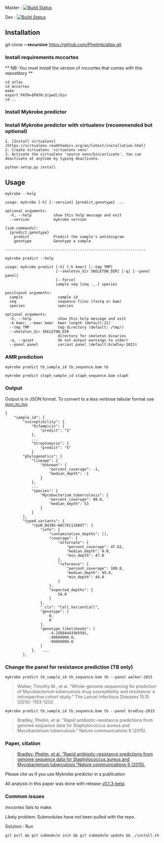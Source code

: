 Master : [![Build Status](https://travis-ci.com/Phelimb/atlas.svg?token=zS56Z2pmznVQKhUTxqcq&branch=master)](https://travis-ci.com/Phelimb/atlas)

Dev : [![Build Status](https://travis-ci.com/Phelimb/atlas.svg?token=zS56Z2pmznVQKhUTxqcq&branch=dev)](https://travis-ci.com/Phelimb/atlas)

## Installation

git clone **--recursive** https://github.com/Phelimb/atlas.git

### Install requirements mccortex
** NB: You must install the version of mccortex that comes with this repostitory **


	cd atlas
	cd mccortex
	make	
	export PATH=$PATH:$(pwd)/bin
	cd ..


### Install Mykrobe predictor
	
### Install Mykrobe predictor with virtualenv (recommended but optional)

	1. [Install virtualenv](https://virtualenv.readthedocs.org/en/latest/installation.html)
	2. Create virtualenv 'virtualenv venv'
	3. Activate the virtualenv 'source venv/bin/activate'. You can deactivate at anytime by typing deactivate. 

	python setup.py install


## Usage

	mykrobe --help

	usage: mykrobe [-h] [--version] {predict,genotype} ...

	optional arguments:
	  -h, --help          show this help message and exit
	  --version           mykrobe version

	[sub-commands]:
	  {predict,genotype}
	    predict           Predict the sample's antibiogram
	    genotype          Genotype a sample

	----------------------------------------------------------------

	mykrobe predict --help

	usage: mykrobe predict [-h] [-k kmer] [--tmp TMP]
	                       [--skeleton_dir SKELETON_DIR] [-q] [--panel panel]
	                       [--force]
	                       sample seq [seq ...] species

	positional arguments:
	  sample                sample id
	  seq                   sequence files (fastq or bam)
	  species               species

	optional arguments:
	  -h, --help            show this help message and exit
	  -k kmer, --kmer kmer  kmer length (default:21)
	  --tmp TMP             tmp directory (default: /tmp/)
	  --skeleton_dir SKELETON_DIR
	                        directory for skeleton binaries
	  -q, --quiet           do not output warnings to stderr
	  --panel panel         variant panel (default:bradley-2015)	

### AMR prediction

	mykrobe predict tb_sample_id tb_sequence.bam tb

	mykrobe predict staph_sample_id staph_sequence.bam staph

### Output

Output is in JSON format. To convert to a less verbose tabular format use [json_to_tsv](scripts/json_to_tsv.py).

	{
	    "sample_id": {
	        "susceptibility": {
	            "Rifampicin": {
	                "predict": "S"
	            },
	            ...
	            "Streptomycin": {
	                "predict": "S"
	            }
	        "phylogenetics": {
	            "lineage": {
	                "Unknown": {
	                    "percent_coverage": -1,
	                    "median_depth": -1
	                }
	            },
				...
	            "species": {
	                "Mycobacterium_tuberculosis": {
	                    "percent_coverage": 98.0,
	                    "median_depth": 53
	                }
	            }
	        },  
	        "typed_variants": {
	            "rpoB_N438S-AAC761118AGT": {
	                "info": {
	                    "contamination_depths": [],
	                    "coverage": {
	                        "alternate": {
	                            "percent_coverage": 47.62,
	                            "median_depth": 0.0,
	                            "min_depth": 47.0
	                        },
	                        "reference": {
	                            "percent_coverage": 100.0,
	                            "median_depth": 49.0,
	                            "min_depth": 44.0
	                        }
	                    },
	                    "expected_depths": [
	                        56.0
	                    ]
	                },
	                "_cls": "Call.VariantCall",
	                "genotype": [
	                    0,
	                    0
	                ],
	                "genotype_likelihoods": [
	                    -4.25684443365591,
	                    -99999999.0,
	                    -99999999.0
	                ]
	            },   ...               
	        },			

### Change the panel for resistance prediction (TB only)
	
	mykrobe predict tb_sample_id tb_sequence.bam tb --panel walker-2015

> Walker, Timothy M., et al. "Whole-genome sequencing for prediction of Mycobacterium tuberculosis drug susceptibility and resistance: a retrospective cohort study." The Lancet Infectious Diseases 15.10 (2015): 1193-1202.

	mykrobe predict tb_sample_id tb_sequence.bam tb --panel bradley-2015

> Bradley, Phelim, et al. "Rapid antibiotic-resistance predictions from genome sequence data for Staphylococcus aureus and Mycobacterium tuberculosis." Nature communications 6 (2015).

### Paper, citation 

> [Bradley, Phelim, et al. "Rapid antibiotic-resistance predictions from genome sequence data for Staphylococcus aureus and Mycobacterium tuberculosis."Nature communications 6 (2015).](http://www.nature.com/ncomms/2015/151221/ncomms10063/full/ncomms10063.html)

Please cite us if you use Mykrobe predictor in a publication

All analysis in this paper was done with release [v0.1.3-beta](https://github.com/iqbal-lab/Mykrobe-predictor/releases/tag/v0.1.3-beta).


### Common issues

mccortex fails to make. 

Likely problem: Submodules have not been pulled with the repo. 

Solution : Run 
	
	git pull && git submodule init && git submodule update && ./install.sh

